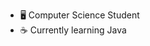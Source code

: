 - 🖥️ Computer Science Student
- ☕ Currently learning Java

<!---
mano3l/mano3l is a ✨ special ✨ repository because its `README.md` (this file) appears on your GitHub profile.
You can click the Preview link to take a look at your changes.
--->
